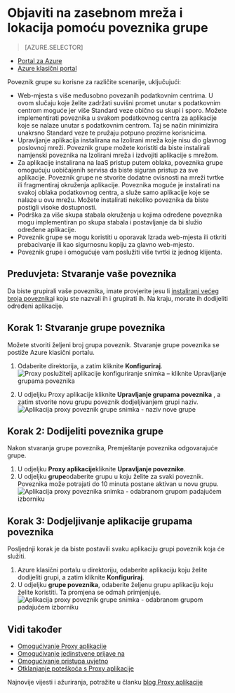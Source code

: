 <properties
    pageTitle="Rad s Proxy aplikacije za Azure AD poveznika | Microsoft Azure"
    description="Opisuje kako stvoriti i upravljanje grupama poveznika u Proxy aplikacije za Azure AD."
    services="active-directory"
    documentationCenter=""
    authors="kgremban"
    manager="femila"
    editor=""/>

<tags
    ms.service="active-directory"
    ms.workload="identity"
    ms.tgt_pltfrm="na"
    ms.devlang="na"
    ms.topic="article"
    ms.date="09/09/2016"
    ms.author="kgremban"/>


# <a name="publish-applications-on-separate-networks-and-locations-using-connector-groups"></a>Objaviti na zasebnom mreža i lokacija pomoću poveznika grupe

> [AZURE.SELECTOR]
- [Portal za Azure](active-directory-application-proxy-connectors-azure-portal.md)
- [Azure klasični portal](active-directory-application-proxy-connectors.md)


Poveznik grupe su korisne za različite scenarije, uključujući:

- Web-mjesta s više međusobno povezanih podatkovnim centrima. U ovom slučaju koje želite zadržati suvišni promet unutar s podatkovnim centrom moguće jer više Standard veze obično su skupi i sporo. Možete implementirati poveznika u svakom podatkovnog centra za aplikacije koje se nalaze unutar s podatkovnim centrom. Taj se način minimizira unakrsno Standard veze te pružaju potpuno prozirne korisnicima.
- Upravljanje aplikacija instalirana na Izolirani mreža koje nisu dio glavnog poslovnoj mreži. Poveznik grupe možete koristiti da biste instalirali namjenski poveznika na Izolirani mreža i izdvojiti aplikacije s mrežom.
- Za aplikacije instalirana na IaaS pristup putem oblaka, poveznika grupe omogućuju uobičajenih servisa da biste siguran pristup za sve aplikacije. Poveznik grupe ne stvorite dodatne ovisnosti na mreži tvrtke ili fragmentiraj okruženja aplikacije. Poveznika moguće je instalirati na svakoj oblaka podatkovnog centra, a služe samo aplikacije koje se nalaze u ovu mrežu. Možete instalirati nekoliko poveznika da biste postigli visoke dostupnosti.
- Podrška za više skupa stabala okruženja u kojima određene poveznika mogu implementiran po skupa stabala i postavljanje da bi služio određene aplikacije.
- Poveznik grupe se mogu koristiti u oporavak Izrada web-mjesta ili otkriti prebacivanje ili kao sigurnosnu kopiju za glavno web-mjesto.
- Poveznik grupe i omogućuje vam poslužiti više tvrtki iz jednog klijenta.

## <a name="prerequisite-create-your-connectors"></a>Preduvjeta: Stvaranje vaše poveznika
Da biste grupirali vaše poveznika, imate provjerite jesu li [instalirani većeg broja poveznika](active-directory-application-proxy-enable.md)i koju ste nazvali ih i grupirati ih. Na kraju, morate ih dodijeliti određeni aplikacije.

## <a name="step-1-create-connector-groups"></a>Korak 1: Stvaranje grupe poveznika
Možete stvoriti željeni broj grupa poveznik. Stvaranje grupe poveznika se postiže Azure klasični portalu.

1. Odaberite direktorija, a zatim kliknite **Konfiguriraj**.  
    ![Proxy poslužitelj aplikacije konfiguriranje snimka – kliknite Upravljanje grupama poveznika](./media/active-directory-application-proxy-connectors/app_proxy_connectors_creategroup.png)

2. U odjeljku Proxy aplikacije kliknite **Upravljanje grupama poveznika** , a zatim stvorite novu grupu poveznik dodjeljivanjem grupi naziv.  
    ![Aplikacija proxy poveznik grupe snimka - naziv nove grupe](./media/active-directory-application-proxy-connectors/app_proxy_connectors_namegroup.png)

## <a name="step-2-assign-connectors-to-your-groups"></a>Korak 2: Dodijeliti poveznika grupe
Nakon stvaranja grupe poveznika, Premještanje poveznika odgovarajuće grupe.

1. U odjeljku **Proxy aplikacije**kliknite **Upravljanje poveznike**.
2. U odjeljku **grupe**odaberite grupu u koju želite za svaki poveznik. Poveznika može potrajati do 10 minuta postane aktivan u novu grupu.  
    ![Aplikacija proxy poveznika snimka - odabranom grupom padajućem izborniku](./media/active-directory-application-proxy-connectors/app_proxy_connectors_connectorlist.png)

## <a name="step-3-assign-applications-to-your-connector-groups"></a>Korak 3: Dodjeljivanje aplikacije grupama poveznika
Posljednji korak je da biste postavili svaku aplikaciju grupi poveznik koja će služiti.

1. Azure klasični portalu u direktoriju, odaberite aplikaciju koju želite dodijeliti grupi, a zatim kliknite **Konfiguriraj**.
2. U odjeljku **grupe poveznika**, odaberite željenu grupu aplikaciju koju želite koristiti. Ta promjena se odmah primjenjuje.  
    ![Aplikacija proxy poveznik grupe snimka - odabranom grupom padajućem izborniku](./media/active-directory-application-proxy-connectors/app_proxy_connectors_newgroup.png)


## <a name="see-also"></a>Vidi također

- [Omogućivanje Proxy aplikacije](active-directory-application-proxy-enable.md)
- [Omogućivanje jedinstvene prijave na](active-directory-application-proxy-sso-using-kcd.md)
- [Omogućivanje pristupa uvjetno](active-directory-application-proxy-conditional-access.md)
- [Otklanjanje poteškoća s Proxy aplikacije](active-directory-application-proxy-troubleshoot.md)

Najnovije vijesti i ažuriranja, potražite u članku [blog Proxy aplikacije](http://blogs.technet.com/b/applicationproxyblog/)
